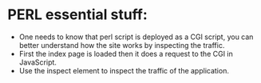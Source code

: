 # **PERL essential stuff:**

- One needs to know that perl script is deployed as a CGI script, you can better understand how the site works by inspecting the traffic.
- First the index page is loaded then it does a request to the CGI in JavaScript.
- Use the inspect element to inspect the traffic of the application.